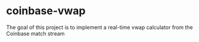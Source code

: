 # coinbase-vwap
The goal of this project is to implement a real-time vwap calculator from the Coinbase match stream
